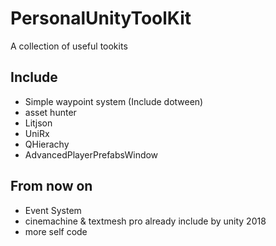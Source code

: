 # PersonalUnityToolKit
A collection of useful tookits

## Include
* Simple waypoint system (Include dotween)
* asset hunter
* Litjson
* UniRx
* QHierachy
* AdvancedPlayerPrefabsWindow

## From now on
* Event System
* cinemachine & textmesh pro already include by unity 2018
* more self code
